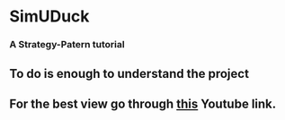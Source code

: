# SimUDuck
### A Strategy-Patern tutorial

## To do is enough to understand the project

## For the best view go through [this](https://youtu.be/Nqd7SY6pCgE) Youtube link.
